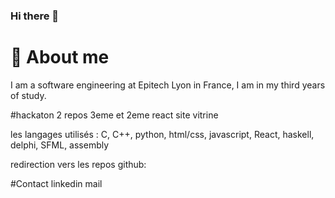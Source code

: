 ### Hi there 👋

# :man: About me
I am a software engineering at Epitech Lyon in France, I am in my third years of study. 

#hackaton 
2 repos 3eme et 2eme
react site vitrine

les langages utilisés : C, C++, python, html/css, javascript, React, haskell, delphi, SFML, assembly

redirection vers les repos github:


#Contact
linkedin
mail

<!--
**leon3108/leon3108** is a ✨ _special_ ✨ repository because its `README.md` (this file) appears on your GitHub profile.

Here are some ideas to get you started:

- 🔭 I’m currently working on ...
- 🌱 I’m currently learning ...
- 👯 I’m looking to collaborate on ...
- 🤔 I’m looking for help with ...
- 💬 Ask me about ...
- 📫 How to reach me: ...
- 😄 Pronouns: ...
- ⚡ Fun fact: ...
-->
